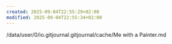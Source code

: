 ```yaml
---
created: 2025-09-04T22:55:29+02:00
modified: 2025-09-04T22:55:34+02:00
---
```


/data/user/0/io.gitjournal.gitjournal/cache/Me with a Painter.md
